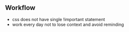## Workflow

- css does not have single !important statement
- work every day not to lose context and avoid reminding
